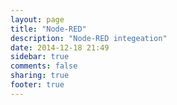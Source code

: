 ```yaml
---
layout: page
title: "Node-RED"
description: "Node-RED integeation"
date: 2014-12-18 21:49
sidebar: true
comments: false
sharing: true
footer: true
---
```




